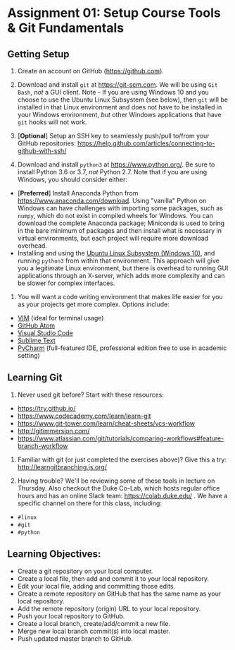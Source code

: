 # Assignment 01: Setup Course Tools & Git Fundamentals

## Getting Setup
1. Create an account on GitHub (https://github.com).

1. Download and install `git` at https://git-scm.com.  We will be using `Git Bash`, *not* a GUI client.  Note - If you are using Windows 10 and you choose to use the Ubuntu Linux Subsystem (see below), then `git` will be installed in that Linux environment and does not have to be installed in your Windows environment, *but* other Windows applications that have `git` hooks will not work.

1. [**Optional**]  Setup an SSH key to seamlessly push/pull to/from your GitHub repositories:
   https://help.github.com/articles/connecting-to-github-with-ssh/

1. Download and install `python3` at https://www.python.org/. Be sure to
   install Python 3.6 or 3.7, *not* Python 2.7.  Note that if you are using Windows,
   you should consider either:
  + [**Preferred**] Install Anaconda Python from https://www.anaconda.com/download.  Using "vanilla" Python on Windows can have challenges with importing some packages, such as `numpy`, which do not exist in compiled wheels for Windows.  You can download the complete Anaconda package; Miniconda is used to bring in the bare minimum of packages and then install what is necessary in virtual environments, but each project will require more download overhead.
  + Installing and using the [Ubuntu Linux Subsystem (Windows 10)](https://docs.microsoft.com/en-us/windows/wsl/about), and running `python3` from within that environment.  This approach will give you a legitimate Linux environment, but there is overhead to running GUI applications through an X-server, which adds more complexity and can be slower for complex interfaces.

1. You will want a code writing environment that makes life easier for you as
  your projects get more complex.  Options include:
  + [VIM](http://www.vim.org) (ideal for terminal usage)
  + [GitHub Atom](https://atom.io/)
  + [Visual Studio Code](https://code.visualstudio.com/)
  + [Sublime Text](https://www.sublimetext.com/)
  + [PyCharm](https://www.jetbrains.com/student/) (full-featured IDE, professional edition free to use in academic setting)

## Learning Git
1. Never used git before?  Start with these resources:
  + https://try.github.io/
  + https://www.codecademy.com/learn/learn-git
  + https://www.git-tower.com/learn/cheat-sheets/vcs-workflow
  + http://gitimmersion.com/
  + https://www.atlassian.com/git/tutorials/comparing-workflows#feature-branch-workflow

1. Familiar with git (or just completed the exercises above)?  Give this a try:
  http://learngitbranching.js.org/

1. Having trouble?  We'll be reviewing some of these tools in lecture on
  Thursday.  Also checkout the Duke Co-Lab, which hosts regular office hours
  and has an online Slack team: https://colab.duke.edu/ .  We have a specific
  channel on there for this class, including:
  + `#linux`
  + `#git`
  + `#python`

## Learning Objectives:
  + Create a git repository on your local computer.
  + Create a local file, then add and commit it to your local repository.
  + Edit your local file, adding and committing those edits.
  + Create a remote repository on GitHub that has the same name as your local repository.
  + Add the remote repository (origin) URL to your local repository.
  + Push your local repository to GitHub.
  + Create a local branch, create/add/commit a new file.
  + Merge new local branch commit(s) into local master.
  + Push updated master branch to GitHub.
